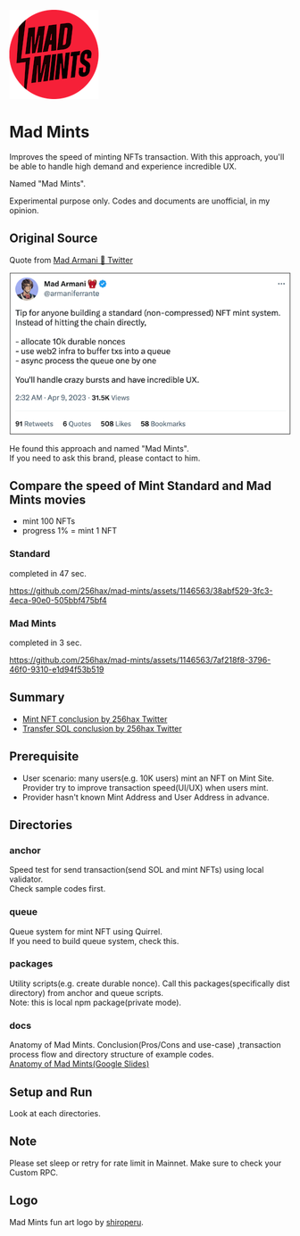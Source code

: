 ![Mad Mints Logo](https://github.com/256hax/mad-mints/blob/main/docs/logo/mad-mints-logo-160x160.png?raw=true)

# Mad Mints
Improves the speed of minting NFTs transaction. With this approach, you'll be able to handle high demand and experience incredible UX.  

Named "Mad Mints".  

Experimental purpose only. Codes and documents are unofficial, in my opinion.

## Original Source
Quote from [Mad Armani 🎒 Twitter](https://twitter.com/armaniferrante/status/1644755048436736001)

![Tweet](https://github.com/256hax/mad-mints/blob/main/docs/screenshot/armani-tweet.png?raw=true)

He found this approach and named "Mad Mints".  
If you need to ask this brand, please contact to him.

## Compare the speed of Mint Standard and Mad Mints movies
- mint 100 NFTs
- progress 1% = mint 1 NFT

### Standard
completed in 47 sec.  

https://github.com/256hax/mad-mints/assets/1146563/38abf529-3fc3-4eca-90e0-505bbf475bf4

### Mad Mints
completed in 3 sec.  

https://github.com/256hax/mad-mints/assets/1146563/7af218f8-3796-46f0-9310-e1d94f53b519

## Summary
- [Mint NFT conclusion by 256hax Twitter](https://twitter.com/256hax/status/1662963913078734850)
- [Transfer SOL conclusion by 256hax Twitter](https://twitter.com/256hax/status/1661189677406208001)

## Prerequisite
- User scenario: many users(e.g. 10K users) mint an NFT on Mint Site. Provider try to improve transaction speed(UI/UX) when users mint.
- Provider hasn't known Mint Address and User Address in advance.

## Directories
### anchor
Speed test for send transaction(send SOL and mint NFTs) using local validator.  
Check sample codes first.

### queue
Queue system for mint NFT using Quirrel.  
If you need to build queue system, check this.

### packages
Utility scripts(e.g. create durable nonce). Call this packages(specifically dist directory) from anchor and queue scripts.  
Note: this is local npm package(private mode).

### docs
Anatomy of Mad Mints. Conclusion(Pros/Cons and use-case) ,transaction process flow and directory structure of example codes.  
[Anatomy of Mad Mints(Google Slides)](https://docs.google.com/presentation/d/1BvufeTaRAwPXAxo14YeXZBOUKeqtacLpezLRgxDr_0s/edit?usp=sharing)

## Setup and Run
Look at each directories.

## Note
Please set sleep or retry for rate limit in Mainnet. Make sure to check your Custom RPC.

## Logo
Mad Mints fun art logo by [shiroperu](https://twitter.com/shiroperu).